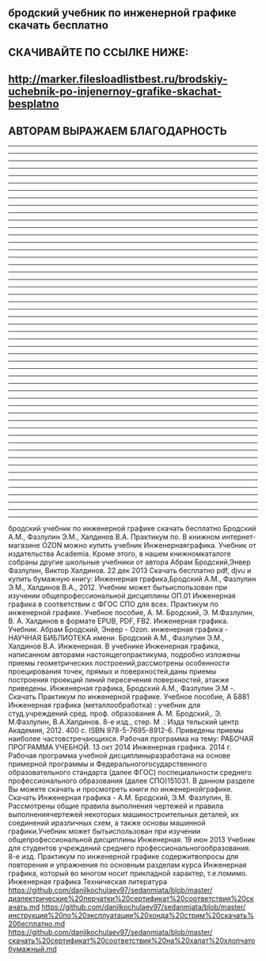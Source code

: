 бродский учебник по инженерной графике скачать бесплатно
--------------------------------------------------
СКАЧИВАЙТЕ ПО ССЫЛКЕ НИЖЕ:
--------------------------------------------------
http://marker.filesloadlistbest.ru/brodskiy-uchebnik-po-injenernoy-grafike-skachat-besplatno
--------------------------------------------------
АВТОРАМ ВЫРАЖАЕМ БЛАГОДАРНОСТЬ
--------------------------------------------------
--------------------------------------------------
--------------------------------------------------
--------------------------------------------------
--------------------------------------------------
--------------------------------------------------
--------------------------------------------------
--------------------------------------------------
--------------------------------------------------
--------------------------------------------------
--------------------------------------------------
--------------------------------------------------
--------------------------------------------------
--------------------------------------------------
--------------------------------------------------
--------------------------------------------------
--------------------------------------------------
--------------------------------------------------
--------------------------------------------------
--------------------------------------------------
--------------------------------------------------
--------------------------------------------------
--------------------------------------------------
--------------------------------------------------
--------------------------------------------------
--------------------------------------------------
--------------------------------------------------
--------------------------------------------------
--------------------------------------------------
--------------------------------------------------
--------------------------------------------------
--------------------------------------------------
--------------------------------------------------
--------------------------------------------------
--------------------------------------------------
--------------------------------------------------
--------------------------------------------------
--------------------------------------------------
--------------------------------------------------
--------------------------------------------------
--------------------------------------------------
--------------------------------------------------
--------------------------------------------------
--------------------------------------------------
--------------------------------------------------
--------------------------------------------------
--------------------------------------------------
--------------------------------------------------
--------------------------------------------------
--------------------------------------------------
--------------------------------------------------
--------------------------------------------------
бродский учебник по инженерной графике скачать бесплатно Бродский А.М., Фазлулин Э.М., Халдинов В.А. Практикум по. В книжном интернет-магазине OZON можно купить учебник Инженернаяграфика. Учебник от издательства Academia. Кроме этого, в нашем книжномкаталоге собраны другие школьные учебники от автора Абрам Бродский,Энвер Фазлулин, Виктор Халдинов. 22 дек 2013  Скачать бесплатно pdf, djvu и купить бумажную книгу: Инженерная графика,Бродский А.М., Фазлулин Э.М., Халдинов В.А., 2012.  Учебник может бытьиспользован при изучении общепрофессиональной дисциплины ОП.01 Инженерная графика в соответствии с ФГОС СПО для всех. Практикум по инженерной графике. Учебное пособие, А. М. Бродский, Э. М.Фазлулин, В. А. Халдинов в формате EPUB, PDF, FB2. Инженерная графика. Учебник. Абрам Бродский, Энвер  - Ozon. инженерная графика - НАУЧНАЯ БИБЛИОТЕКА имени. Бродский А.М., Фазлулин Э.М., Халдинов В.А. Инженерная. В учебнике Инженерная графика, написанном авторами настоящегопрактикума, подробно изложены приемы геометрических построений,рассмотрены особенности проецирования точек, прямых и поверхностей,даны приемы построения проекций линий пересечения поверхностей, атакже приведены. Инженерная графика, Бродский А.М., Фазлулин Э.М  -. Скачать Практикум по инженерной графике. Учебное пособие, А
Б881 Инженерная графика (металлообработка) : учебник для студ.учреждений сред. проф. образования  А. М. Бродский,. Э. М.Фазлулин, В.А.Хапдинов.  8-е изд., стер.  М .: Изда тельский центр Академия, 2012. 400 с. ISBN 978-5-7695-8912-6. Приведены приемы наиболее частовстречающихся. Рабочая программа на тему: РАБОЧАЯ ПРОГРАММА УЧЕБНОЙ. 13 окт 2014  Инженерная графика. 2014 г. Рабочая программа учебной дисциплиныразработана на основе примерной программы и Федеральногогосударственного образовательного стандарта (далее  ФГОС) поспециальности среднего профессионального образования (далее  СПО)151031. В данном разделе Вы можете скачать и просмотреть книги по инженернойграфике. Скачать Инженерная графика - А.М. Бродский, Э.М. Фазлулин, В. Рассмотрены общие правила выполнения чертежей и правила выполнениячертежей некоторых машиностроительных деталей, их соединений иразличных схем, а также основы машинной графики.Учебник может бытьиспользован при изучении общепрофессиональной дисциплины Инженерная. 19 июн 2013  Учебник для студентов учреждений среднего профессиональногообразования. 8-е изд.  Практикум по инженерной графике содержитвопросы для повторения и упражнения по основным разделам курса Инженерная графика, который во многом носит прикладной характер, т.е.помимо. Инженерная графика  Техническая литература
https://github.com/danilkochulaev97/sedanmiata/blob/master/диэлектрические%20перчатки%20сертификат%20соответствия%20скачать.md
https://github.com/danilkochulaev97/sedanmiata/blob/master/инструкция%20по%20эксплуатации%20хонда%20стрим%20скачать%20бесплатно.md
https://github.com/danilkochulaev97/sedanmiata/blob/master/скачать%20сертификат%20соответствия%20на%20халат%20хлопчатобумажный.md